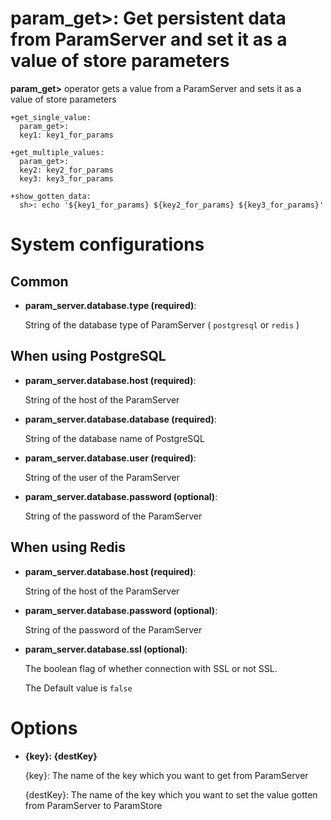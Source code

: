# param_get>: Get persistent data from ParamServer and set it as a value of store parameters

**param_get>** operator gets a value from a ParamServer and sets it as a value of store parameters

    +get_single_value:
      param_get>:
      key1: key1_for_params
    
    +get_multiple_values:
      param_get>:
      key2: key2_for_params
      key3: key3_for_params
      
    +show_gotten_data:
      sh>: echo '${key1_for_params} ${key2_for_params} ${key3_for_params}'

# System configurations

## Common

* **param_server.database.type (required)**:

  String of the database type of ParamServer ( `postgresql` or `redis` )

## When using PostgreSQL

* **param_server.database.host (required)**:

  String of the host of the ParamServer

* **param_server.database.database (required)**:

  String of the database name of PostgreSQL

* **param_server.database.user (required)**:

  String of the user of the ParamServer

* **param_server.database.password (optional)**:

  String of the password of the ParamServer


## When using Redis

* **param_server.database.host (required)**:

  String of the host of the ParamServer

* **param_server.database.password (optional)**:

  String of the password of the ParamServer

* **param_server.database.ssl (optional)**:

  The boolean flag of whether connection with SSL or not SSL.

  The Default value is `false`

# Options

* **{key}: {destKey}**

  {key}: The name of the key which you want to get from ParamServer

  {destKey}: The name of the key which you want to set the value gotten from ParamServer to ParamStore
